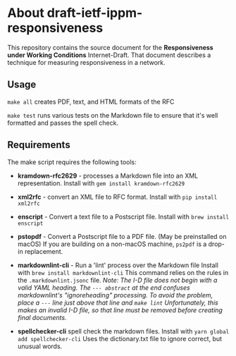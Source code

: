 # About draft-ietf-ippm-responsiveness

This repository contains the source document for the **Responsiveness under Working Conditions** Internet-Draft.
That document describes a technique for measuring responsiveness in a network.

## Usage

`make all` creates PDF, text, and HTML formats of the RFC

`make test` runs various tests on the Markdown file to ensure that it's well formatted and passes the spell check.

## Requirements

The make script requires the following tools:

* **kramdown-rfc2629** - processes a Markdown file into an XML representation.
Install with `gem install kramdown-rfc2629`

* **xml2rfc** - convert an XML file to RFC format.
Install with `pip install xml2rfc`

* **enscript** - Convert a text file to a Postscript file.
Install with `brew install enscript`

* **pstopdf** - Convert a Postscript file to a PDF file.
(May be preinstalled on macOS) If you are building on a non-macOS machine,
`ps2pdf` is a drop-in replacement.

* **markdownlint-cli** - Run a 'lint' process over the Markdown file
Install with `brew install markdownlint-cli`
This command relies on the rules in the `.markdownlint.jsonc` file.
*Note: The I-D file does not begin with a valid YAML heading.
The `--- abstract` at the end confuses markdownlint's "ignoreheading" processing.
To avoid the problem, place a `---` line just above that line and `make lint`
Unfortunately, this makes an invalid I-D file, so that line must be removed
before creating final documents.*

* **spellchecker-cli** spell check the markdown files.
Install with `yarn global add spellchecker-cli`
Uses the dictionary.txt file to ignore correct, but unusual words.
